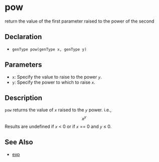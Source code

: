 # pow

return the value of the first parameter raised to the power of the second

## Declaration
- ``genType pow(genType x, genType y)``
## Parameters
- ``x``:  Specify the value to raise to the power _`y`_.
- ``y``:  Specify the power to which to raise _`x`_.
## Description
`pow` returns the value of _`x`_ raised to the _`y`_ power. i.e.,
$$
x^{y}
$$
Results are undefined if _`x`_ < 0 or if _`x`_ == 0 and _`y`_ ≤ 0.
## See Also
- [exp](./exp)